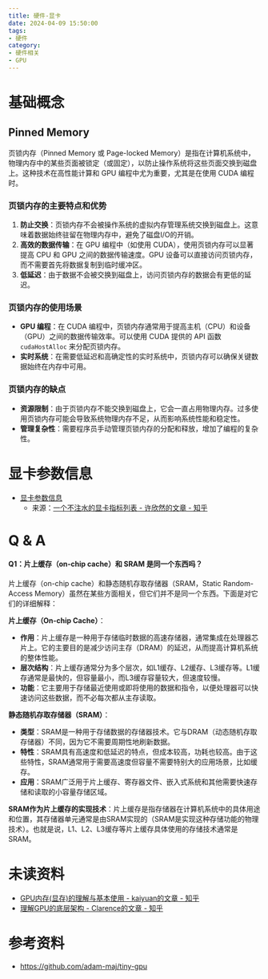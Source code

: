 ```yaml
---
title: 硬件-显卡
date: 2024-04-09 15:50:00
tags:
- 硬件
category:
- 硬件相关
- GPU
---
```


# 基础概念

## Pinned Memory
页锁内存（Pinned Memory 或 Page-locked Memory）是指在计算机系统中，物理内存中的某些页面被锁定（或固定），以防止操作系统将这些页面交换到磁盘上。这种技术在高性能计算和 GPU 编程中尤为重要，尤其是在使用 CUDA 编程时。

### 页锁内存的主要特点和优势  

1. **防止交换**：页锁内存不会被操作系统的虚拟内存管理系统交换到磁盘上。这意味着数据始终驻留在物理内存中，避免了磁盘I/O的开销。  
2. **高效的数据传输**：在 GPU 编程中（如使用 CUDA），使用页锁内存可以显著提高 CPU 和 GPU 之间的数据传输速度。GPU 设备可以直接访问页锁内存，而不需要首先将数据复制到临时缓冲区。  
3. **低延迟**：由于数据不会被交换到磁盘上，访问页锁内存的数据会有更低的延迟。  

### 页锁内存的使用场景  

- **GPU 编程**：在 CUDA 编程中，页锁内存通常用于提高主机（CPU）和设备（GPU）之间的数据传输效率。可以使用 CUDA 提供的 API 函数 `cudaHostAlloc` 来分配页锁内存。  
- **实时系统**：在需要低延迟和高确定性的实时系统中，页锁内存可以确保关键数据始终在内存中可用。  

### 页锁内存的缺点  

- **资源限制**：由于页锁内存不能交换到磁盘上，它会一直占用物理内存。过多使用页锁内存可能会导致系统物理内存不足，从而影响系统性能和稳定性。  
- **管理复杂性**：需要程序员手动管理页锁内存的分配和释放，增加了编程的复杂性。

# 显卡参数信息
- [显卡参数信息](https://moonshot.feishu.cn/sheets/OaBLsKXazhMXjLt9dw5cC4Gvnzc?sheet=1357cc)
    - 来源：[一个不注水的显卡指标列表 - 许欣然的文章 - 知乎](https://zhuanlan.zhihu.com/p/684855543)

# Q & A

#### Q1：片上缓存（on-chip cache）和 SRAM 是同一个东西吗？

片上缓存（on-chip cache）和静态随机存取存储器（SRAM，Static Random-Access Memory）虽然在某些方面相关，但它们并不是同一个东西。下面是对它们的详细解释：  

**片上缓存（On-chip Cache）**：

- **作用**：片上缓存是一种用于存储临时数据的高速存储器，通常集成在处理器芯片上。它的主要目的是减少访问主存（DRAM）的延迟，从而提高计算机系统的整体性能。  
- **层次结构**：片上缓存通常分为多个层次，如L1缓存、L2缓存、L3缓存等。L1缓存通常是最快的，但容量最小，而L3缓存容量较大，但速度较慢。  
- **功能**：它主要用于存储最近使用或即将使用的数据和指令，以便处理器可以快速访问这些数据，而不必每次都从主存读取。  

**静态随机存取存储器（SRAM）**：

- **类型**：SRAM是一种用于存储数据的存储器技术。它与DRAM（动态随机存取存储器）不同，因为它不需要周期性地刷新数据。  
- **特性**：SRAM具有高速度和低延迟的特点，但成本较高，功耗也较高。由于这些特性，SRAM通常用于需要高速度但容量不需要特别大的应用场景，比如缓存。  
- **应用**：SRAM广泛用于片上缓存、寄存器文件、嵌入式系统和其他需要快速存储和读取的小容量存储区域。  

**SRAM作为片上缓存的实现技术**：片上缓存是指存储器在计算机系统中的具体用途和位置，其存储器单元通常是由SRAM实现的（SRAM是实现这种存储功能的物理技术）。也就是说，L1、L2、L3缓存等片上缓存具体使用的存储技术通常是SRAM。

# 未读资料
- [GPU内存(显存)的理解与基本使用 - kaiyuan的文章 - 知乎](https://zhuanlan.zhihu.com/p/462191421)
- [理解GPU的底层架构 - Clarence的文章 - 知乎](https://zhuanlan.zhihu.com/p/598173226)

# 参考资料
- https://github.com/adam-maj/tiny-gpu
